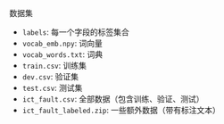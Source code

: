 数据集

- `labels`: 每一个字段的标签集合
- `vocab_emb.npy`: 词向量
- `vocab_words.txt`: 词典
- `train.csv`: 训练集
- `dev.csv`: 验证集
- `test.csv`: 测试集
- `ict_fault.csv`: 全部数据（包含训练、验证、测试）
- `ict_fault_labeled.zip`: 一些额外数据（带有标注文本）